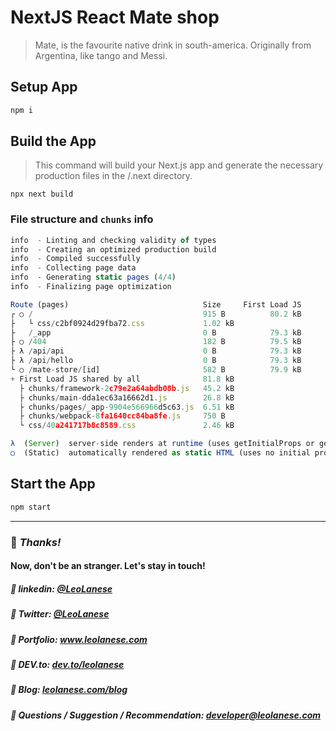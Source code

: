 # NextJS React Mate shop

> Mate, is the favourite native drink in south-america. Originally from Argentina, like tango and Messi.

## Setup App

```js
npm i
```

## Build the App

> This command will build your Next.js app and generate the necessary production files in the /.next directory.

```
npx next build
```

### File structure and `chunks` info 

```js
info  - Linting and checking validity of types  
info  - Creating an optimized production build  
info  - Compiled successfully
info  - Collecting page data  
info  - Generating static pages (4/4)
info  - Finalizing page optimization  

Route (pages)                              Size     First Load JS
┌ ○ /                                      915 B          80.2 kB
├   └ css/c2bf0924d29fba72.css             1.02 kB
├   /_app                                  0 B            79.3 kB
├ ○ /404                                   182 B          79.5 kB
├ λ /api/api                               0 B            79.3 kB
├ λ /api/hello                             0 B            79.3 kB
└ ○ /mate-store/[id]                       582 B          79.9 kB
+ First Load JS shared by all              81.8 kB
  ├ chunks/framework-2c79e2a64abdb08b.js   45.2 kB
  ├ chunks/main-dda1ec63a16662d1.js        26.8 kB
  ├ chunks/pages/_app-9904e566966d5c63.js  6.51 kB
  ├ chunks/webpack-8fa1640cc84ba8fe.js     750 B
  └ css/40a241717b8c8589.css               2.46 kB

λ  (Server)  server-side renders at runtime (uses getInitialProps or getServerSideProps)
○  (Static)  automatically rendered as static HTML (uses no initial props)
```

## Start the App

```js 
npm start
```

---
### :100: <i>Thanks!</i>
#### Now, don't be an stranger. Let's stay in touch!

##### :radio_button: linkedin: <a href="https://www.linkedin.com/in/leolanese/" target="_blank">@LeoLanese</a>
##### :radio_button: Twitter: <a href="https://twitter.com/LeoLanese" target="_blank">@LeoLanese</a>
##### :radio_button: Portfolio: <a href="https://www.leolanese.com" target="_blank">www.leolanese.com</a>
##### :radio_button: DEV.to: <a href="https://www.dev.to/leolanese" target="_blank">dev.to/leolanese</a>
##### :radio_button: Blog: <a href="https://www.leolanese.com/blog" target="_blank">leolanese.com/blog</a>
##### :radio_button: Questions / Suggestion / Recommendation: developer@leolanese.com

